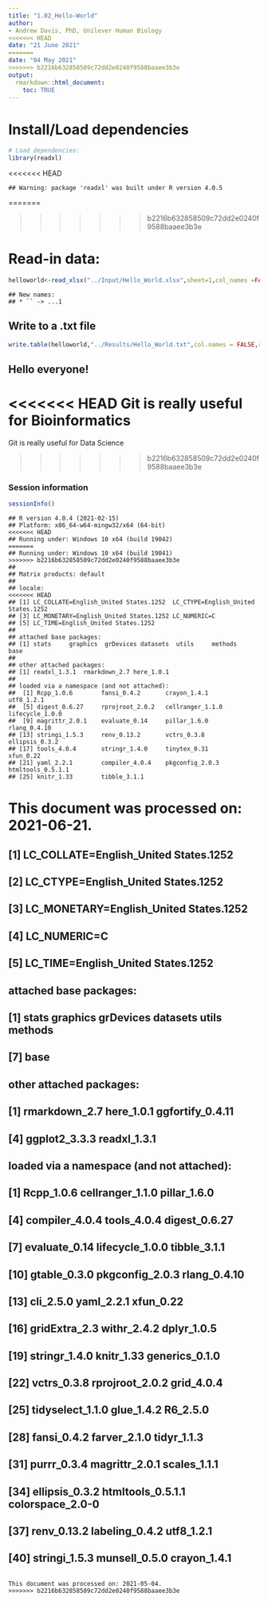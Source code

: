 ```yaml
---
title: "1.02_Hello-World"
author:
- Andrew Davis, PhD, Unilever Human Biology
<<<<<<< HEAD
date: "21 June 2021"
=======
date: "04 May 2021"
>>>>>>> b2216b632858509c72dd2e0240f9588baaee3b3e
output:
  rmarkdown::html_document:
    toc: TRUE
---
```


# Install/Load dependencies

```r
# Load dependencies:
library(readxl)
```

<<<<<<< HEAD
```
## Warning: package 'readxl' was built under R version 4.0.5
```

=======
>>>>>>> b2216b632858509c72dd2e0240f9588baaee3b3e
# Read-in data:

```r
helloworld<-read_xlsx("../Input/Hello_World.xlsx",sheet=1,col_names =FALSE)
```

```
## New names:
## * `` -> ...1
```

## Write to a .txt file

```r
write.table(helloworld,"../Results/Hello_World.txt",col.names = FALSE,row.names=FALSE)
```

## Hello everyone!
<<<<<<< HEAD
Git is really useful for Bioinformatics
=======
Git is really useful for Data Science
>>>>>>> b2216b632858509c72dd2e0240f9588baaee3b3e

### Session information

```r
sessionInfo()
```

```
## R version 4.0.4 (2021-02-15)
## Platform: x86_64-w64-mingw32/x64 (64-bit)
<<<<<<< HEAD
## Running under: Windows 10 x64 (build 19042)
=======
## Running under: Windows 10 x64 (build 19041)
>>>>>>> b2216b632858509c72dd2e0240f9588baaee3b3e
## 
## Matrix products: default
## 
## locale:
<<<<<<< HEAD
## [1] LC_COLLATE=English_United States.1252  LC_CTYPE=English_United States.1252   
## [3] LC_MONETARY=English_United States.1252 LC_NUMERIC=C                          
## [5] LC_TIME=English_United States.1252    
## 
## attached base packages:
## [1] stats     graphics  grDevices datasets  utils     methods   base     
## 
## other attached packages:
## [1] readxl_1.3.1  rmarkdown_2.7 here_1.0.1   
## 
## loaded via a namespace (and not attached):
##  [1] Rcpp_1.0.6        fansi_0.4.2       crayon_1.4.1      utf8_1.2.1       
##  [5] digest_0.6.27     rprojroot_2.0.2   cellranger_1.1.0  lifecycle_1.0.0  
##  [9] magrittr_2.0.1    evaluate_0.14     pillar_1.6.0      rlang_0.4.10     
## [13] stringi_1.5.3     renv_0.13.2       vctrs_0.3.8       ellipsis_0.3.2   
## [17] tools_4.0.4       stringr_1.4.0     tinytex_0.31      xfun_0.22        
## [21] yaml_2.2.1        compiler_4.0.4    pkgconfig_2.0.3   htmltools_0.5.1.1
## [25] knitr_1.33        tibble_3.1.1
```

This document was processed on: 2021-06-21.
=======
## [1] LC_COLLATE=English_United States.1252 
## [2] LC_CTYPE=English_United States.1252   
## [3] LC_MONETARY=English_United States.1252
## [4] LC_NUMERIC=C                          
## [5] LC_TIME=English_United States.1252    
## 
## attached base packages:
## [1] stats     graphics  grDevices datasets  utils     methods  
## [7] base     
## 
## other attached packages:
## [1] rmarkdown_2.7    here_1.0.1       ggfortify_0.4.11
## [4] ggplot2_3.3.3    readxl_1.3.1    
## 
## loaded via a namespace (and not attached):
##  [1] Rcpp_1.0.6        cellranger_1.1.0  pillar_1.6.0     
##  [4] compiler_4.0.4    tools_4.0.4       digest_0.6.27    
##  [7] evaluate_0.14     lifecycle_1.0.0   tibble_3.1.1     
## [10] gtable_0.3.0      pkgconfig_2.0.3   rlang_0.4.10     
## [13] cli_2.5.0         yaml_2.2.1        xfun_0.22        
## [16] gridExtra_2.3     withr_2.4.2       dplyr_1.0.5      
## [19] stringr_1.4.0     knitr_1.33        generics_0.1.0   
## [22] vctrs_0.3.8       rprojroot_2.0.2   grid_4.0.4       
## [25] tidyselect_1.1.0  glue_1.4.2        R6_2.5.0         
## [28] fansi_0.4.2       farver_2.1.0      tidyr_1.1.3      
## [31] purrr_0.3.4       magrittr_2.0.1    scales_1.1.1     
## [34] ellipsis_0.3.2    htmltools_0.5.1.1 colorspace_2.0-0 
## [37] renv_0.13.2       labeling_0.4.2    utf8_1.2.1       
## [40] stringi_1.5.3     munsell_0.5.0     crayon_1.4.1
```

This document was processed on: 2021-05-04.
>>>>>>> b2216b632858509c72dd2e0240f9588baaee3b3e
